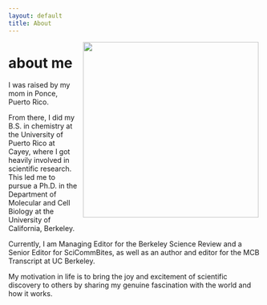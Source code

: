 ```yaml
---
layout: default
title: About
---
```


<img src="https://hltorresvera.github.io/assets/images/me.jpg" width="350" align="right" style="padding: 0px 5px 5px 5px;"/>

# about me

I was raised by my mom in Ponce, Puerto Rico.

From there, I did my B.S. in chemistry at the University of Puerto Rico at Cayey, where I got heavily involved in scientific research. This led me to pursue a Ph.D. in the Department of Molecular and Cell Biology at the University of California, Berkeley.

Currently, I am Managing Editor for the Berkeley Science Review and a Senior Editor for SciCommBites, as well as an author and editor for the MCB Transcript at UC Berkeley.

My motivation in life is to bring the joy and excitement of scientific discovery to others by sharing my genuine fascination with the world and how it works.

